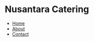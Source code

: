 <!DOCTYPE html>
<html>
<head>
  <meta charset="utf-8"/>
</head>
 
<body>
  <div id="header">
    <h1>Nusantara Catering</h1>
  </div>
 
  <div id="menu">
    <ul>
      <li><a href="#">Home</a></li>
      <li><a href="#">About</a></li>
       <li><a href="#">Contact</a></li>
    </ul>
  </div>
